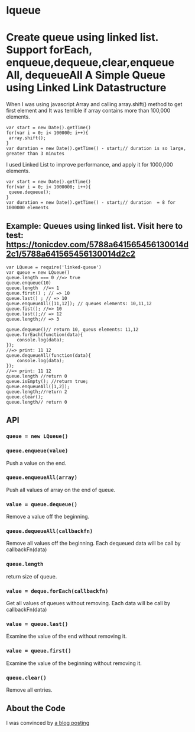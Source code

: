 # lqueue
Create queue using linked list. Support forEach, enqueue,dequeue,clear,enqueue All, dequeueAll
A Simple Queue using Linked Link Datastructure
=========================================

When I was using javascript Array and calling array.shift() method to get first element and It was terrible if array contains more than 100,000 elements.

    var start = new Date().getTime()
    for(var i = 0; i< 100000; i++){
     array.shift();
    }
    var duration = new Date().getTime() - start;// duration is so large, greater than 3 minutes

I used Linked List to improve performance, and apply it for 1000,000 elements.

    var start = new Date().getTime()
    for(var i = 0; i< 1000000; i++){
     queue.dequeue();
    }
    var duration = new Date().getTime() - start;// duration  = 8 for 1000000 elements


## Example: Queues using linked list. Visit here to test: https://tonicdev.com/5788a641565456130014d2c1/5788a641565456130014d2c2

    var LQueue = require('linked-queue')
    var queue = new LQueue()
    queue.length === 0 //=> true
    queue.enqueue(10)
    queue.length  //=> 1
    queue.first() ; // => 10
    queue.last() ; // => 10
    queue.enqueueAll([11,12]); // queues elements: 10,11,12
    queue.fist(); //=> 10
    queue.last();// => 12
    queue.length;// => 3

    queue.dequeue()// return 10, queus elements: 11,12
    queue.forEach(function(data){
        console.log(data);
    });
    //=> print: 11 12
    queue.dequeueAll(function(data){
        console.log(data);
    });
    //=> print: 11 12
    queue.length //return 0
    queue.isEmpty(); //return true;
    queue.enqueueAll([1,2]);
    queue.length;//return 2
    queue.clear();
    queue.length// return 0


## API

### `queue = new LQueue()`

### `queue.enqueue(value)`
Push a value on the end.

### `queue.enqueueAll(array)`
Push all values of array on the end of queue.

### `value = queue.dequeue()`
Remove a value off the beginning.

### `queue.dequeueAll(callbackfn)`
Remove all values off the beginning. Each dequeued data will be call by callbackFn(data)

### `queue.length`
return size of queue.

### `value = deque.forEach(callbackfn)`
Get all values of queues without removing. Each data will be call by callbackFn(data)

### `value = queue.last()`
Examine the value of the end without removing it.

### `value = queue.first()`
Examine the value of the beginning without removing it.

### `queue.clear()`
Remove all entries.


## About the Code

I was convinced by [a blog posting](http://www.dreamincode.net/forums/topic/10157-data-structures-in-c-tutorial/)
